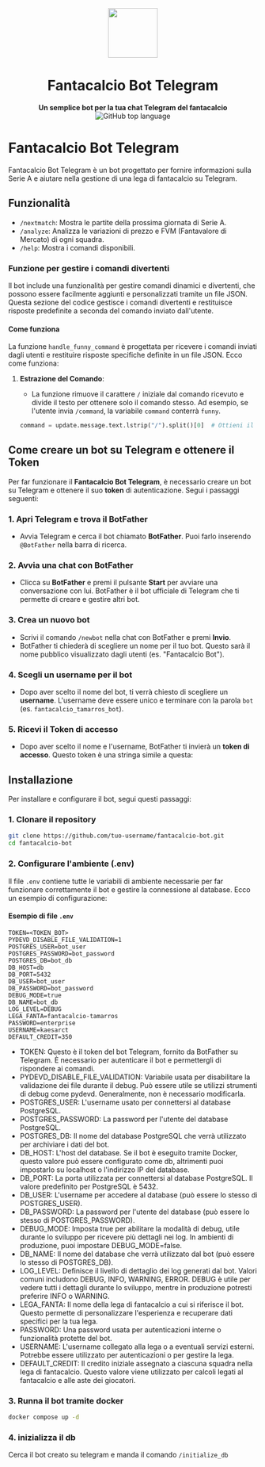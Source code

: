 <div align="center">
    <img src="https://www.fantacalcio.it/images/logo-fantacalcio.svg" class="logo" width='100px' />
    <h1>Fantacalcio Bot Telegram</h1>
    <strong>Un semplice bot per la tua chat Telegram del fantacalcio</strong>
    <img alt="GitHub top language" src="https://img.shields.io/github/languages/top/pygera/fantacalcio-bot?logo=python">
</div>

# Fantacalcio Bot Telegram

Fantacalcio Bot Telegram è un bot progettato per fornire informazioni sulla Serie A e aiutare nella gestione di una lega di fantacalcio su Telegram.

## Funzionalità

- `/nextmatch`: Mostra le partite della prossima giornata di Serie A.
- `/analyze`: Analizza le variazioni di prezzo e FVM (Fantavalore di Mercato) di ogni squadra.
- `/help`: Mostra i comandi disponibili.

### Funzione per gestire i comandi divertenti

Il bot include una funzionalità per gestire comandi dinamici e divertenti, che possono essere facilmente aggiunti e personalizzati tramite un file JSON. Questa sezione del codice gestisce i comandi divertenti e restituisce risposte predefinite a seconda del comando inviato dall'utente.

#### Come funziona

La funzione `handle_funny_command` è progettata per ricevere i comandi inviati dagli utenti e restituire risposte specifiche definite in un file JSON. Ecco come funziona:

1. **Estrazione del Comando**:

   - La funzione rimuove il carattere `/` iniziale dal comando ricevuto e divide il testo per ottenere solo il comando stesso. Ad esempio, se l'utente invia `/command`, la variabile `command` conterrà `funny`.

   ```python
   command = update.message.text.lstrip("/").split()[0]  # Ottieni il comando senza "/"
   ```

## Come creare un bot su Telegram e ottenere il Token

Per far funzionare il **Fantacalcio Bot Telegram**, è necessario creare un bot su Telegram e ottenere il suo **token** di autenticazione. Segui i passaggi seguenti:

### 1. Apri Telegram e trova il BotFather

- Avvia Telegram e cerca il bot chiamato **BotFather**. Puoi farlo inserendo `@BotFather` nella barra di ricerca.

### 2. Avvia una chat con BotFather

- Clicca su **BotFather** e premi il pulsante **Start** per avviare una conversazione con lui. BotFather è il bot ufficiale di Telegram che ti permette di creare e gestire altri bot.

### 3. Crea un nuovo bot

- Scrivi il comando `/newbot` nella chat con BotFather e premi **Invio**.
- BotFather ti chiederà di scegliere un nome per il tuo bot. Questo sarà il nome pubblico visualizzato dagli utenti (es. "Fantacalcio Bot").

### 4. Scegli un username per il bot

- Dopo aver scelto il nome del bot, ti verrà chiesto di scegliere un **username**. L'username deve essere unico e terminare con la parola `bot` (es. `fantacalcio_tamarros_bot`).

### 5. Ricevi il Token di accesso

- Dopo aver scelto il nome e l'username, BotFather ti invierà un **token di accesso**. Questo token è una stringa simile a questa:

## Installazione

Per installare e configurare il bot, segui questi passaggi:

### 1. Clonare il repository

```bash
git clone https://github.com/tuo-username/fantacalcio-bot.git
cd fantacalcio-bot
```

### 2. Configurare l'ambiente (.env)

Il file `.env` contiene tutte le variabili di ambiente necessarie per far funzionare correttamente il bot e gestire la connessione al database. Ecco un esempio di configurazione:

#### Esempio di file `.env`

```env
TOKEN=<TOKEN_BOT>
PYDEVD_DISABLE_FILE_VALIDATION=1
POSTGRES_USER=bot_user
POSTGRES_PASSWORD=bot_password
POSTGRES_DB=bot_db
DB_HOST=db
DB_PORT=5432
DB_USER=bot_user
DB_PASSWORD=bot_password
DEBUG_MODE=true
DB_NAME=bot_db
LOG_LEVEL=DEBUG
LEGA_FANTA=fantacalcio-tamarros
PASSWORD=enterprise
USERNAME=kaesarct
DEFAULT_CREDIT=350
```

- TOKEN: Questo è il token del bot Telegram, fornito da BotFather su Telegram. È necessario per autenticare il bot e permettergli di rispondere ai comandi.
- PYDEVD_DISABLE_FILE_VALIDATION: Variabile usata per disabilitare la validazione dei file durante il debug. Può essere utile se utilizzi strumenti di debug come pydevd. Generalmente, non è necessario modificarla.
- POSTGRES_USER: L'username usato per connettersi al database PostgreSQL.
- POSTGRES_PASSWORD: La password per l'utente del database PostgreSQL.
- POSTGRES_DB: Il nome del database PostgreSQL che verrà utilizzato per archiviare i dati del bot.
- DB_HOST: L'host del database. Se il bot è eseguito tramite Docker, questo valore può essere configurato come db, altrimenti puoi impostarlo su localhost o l'indirizzo IP del database.
- DB_PORT: La porta utilizzata per connettersi al database PostgreSQL. Il valore predefinito per PostgreSQL è 5432.
- DB_USER: L'username per accedere al database (può essere lo stesso di POSTGRES_USER).
- DB_PASSWORD: La password per l'utente del database (può essere lo stesso di POSTGRES_PASSWORD).
- DEBUG_MODE: Imposta true per abilitare la modalità di debug, utile durante lo sviluppo per ricevere più dettagli nei log. In ambienti di produzione, puoi impostare DEBUG_MODE=false.
- DB_NAME: Il nome del database che verrà utilizzato dal bot (può essere lo stesso di POSTGRES_DB).
- LOG_LEVEL: Definisce il livello di dettaglio dei log generati dal bot. Valori comuni includono DEBUG, INFO, WARNING, ERROR. DEBUG è utile per vedere tutti i dettagli durante lo sviluppo, mentre in produzione potresti preferire INFO o WARNING.
- LEGA_FANTA: Il nome della lega di fantacalcio a cui si riferisce il bot. Questo permette di personalizzare l'esperienza e recuperare dati specifici per la tua lega.
- PASSWORD: Una password usata per autenticazioni interne o funzionalità protette del bot.
- USERNAME: L'username collegato alla lega o a eventuali servizi esterni. Potrebbe essere utilizzato per autenticazioni o per gestire la lega.
- DEFAULT_CREDIT: Il credito iniziale assegnato a ciascuna squadra nella lega di fantacalcio. Questo valore viene utilizzato per calcoli legati al fantacalcio e alle aste dei giocatori.

### 3. Runna il bot tramite docker

```bash
docker compose up -d
```

### 4. inizializza il db

Cerca il bot creato su telegram e manda il comando `/initialize_db`
